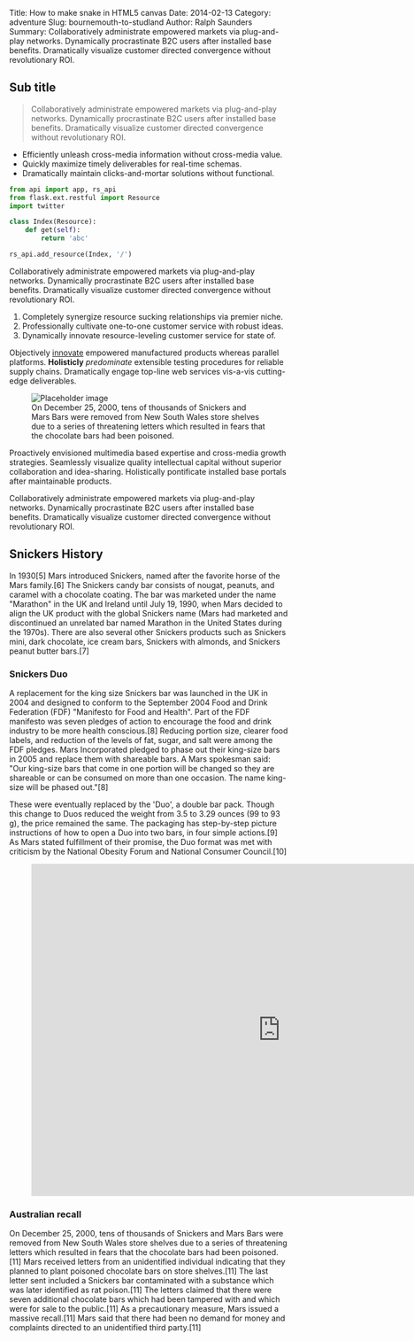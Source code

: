 Title: How to make snake in HTML5 canvas
Date: 2014-02-13
Category: adventure
Slug: bournemouth-to-studland
Author: Ralph Saunders
Summary: Collaboratively administrate empowered markets via plug-and-play networks. Dynamically procrastinate B2C users after installed base benefits. Dramatically visualize customer directed convergence without revolutionary ROI.

## Sub title

> Collaboratively administrate empowered markets via plug-and-play networks. Dynamically procrastinate B2C users after installed base benefits. Dramatically visualize customer directed convergence without revolutionary ROI.

- Efficiently unleash cross-media information without cross-media value.
- Quickly maximize timely deliverables for real-time schemas.
- Dramatically maintain clicks-and-mortar solutions without functional.

```python
from api import app, rs_api
from flask.ext.restful import Resource
import twitter

class Index(Resource):
    def get(self):
        return 'abc'

rs_api.add_resource(Index, '/')
```

Collaboratively administrate empowered markets via plug-and-play networks. Dynamically procrastinate B2C users after installed base benefits. Dramatically visualize customer directed convergence without revolutionary ROI.

1. Completely synergize resource sucking relationships via premier niche.
2. Professionally cultivate one-to-one customer service with robust ideas.
3. Dynamically innovate resource-leveling customer service for state of.

Objectively [innovate](http://example.com) empowered manufactured products
whereas parallel platforms. __Holisticly__ _predominate_ extensible testing procedures for reliable supply chains. Dramatically engage top-line web services vis-a-vis cutting-edge deliverables.

<figure name="RawHtml" class="full-width">
    <img src="http://placehold.it/1150x400" alt="Placeholder image" />
    <figcaption>On December 25, 2000, tens of thousands of Snickers and Mars Bars were removed from New South Wales store shelves due to a series of threatening letters which resulted in fears that the chocolate bars had been poisoned.</figcaption>
</figure>

Proactively envisioned multimedia based expertise and cross-media growth strategies. Seamlessly visualize quality intellectual capital without superior collaboration and idea-sharing. Holistically pontificate installed base portals after maintainable products.

Collaboratively administrate empowered markets via plug-and-play networks. Dynamically procrastinate B2C users after installed base benefits. Dramatically visualize customer directed convergence without revolutionary ROI.

## Snickers History

In 1930[5] Mars introduced Snickers, named after the favorite horse of the Mars family.[6] The Snickers candy bar consists of nougat, peanuts, and caramel with a chocolate coating. The bar was marketed under the name "Marathon" in the UK and Ireland until July 19, 1990, when Mars decided to align the UK product with the global Snickers name (Mars had marketed and discontinued an unrelated bar named Marathon in the United States during the 1970s). There are also several other Snickers products such as Snickers mini, dark chocolate, ice cream bars, Snickers with almonds, and Snickers peanut butter bars.[7]

### Snickers Duo

A replacement for the king size Snickers bar was launched in the UK in 2004 and designed to conform to the September 2004 Food and Drink Federation (FDF) "Manifesto for Food and Health". Part of the FDF manifesto was seven pledges of action to encourage the food and drink industry to be more health conscious.[8] Reducing portion size, clearer food labels, and reduction of the levels of fat, sugar, and salt were among the FDF pledges. Mars Incorporated pledged to phase out their king-size bars in 2005 and replace them with shareable bars. A Mars spokesman said: "Our king-size bars that come in one portion will be changed so they are shareable or can be consumed on more than one occasion. The name king-size will be phased out."[8]

These were eventually replaced by the 'Duo', a double bar pack. Though this change to Duos reduced the weight from 3.5 to 3.29 ounces (99 to 93 g), the price remained the same. The packaging has step-by-step picture instructions of how to open a Duo into two bars, in four simple actions.[9] As Mars stated fulfillment of their promise, the Duo format was met with criticism by the National Obesity Forum and National Consumer Council.[10]

<figure name="RawHtml" class="full-width">
    <iframe src="https://www.google.com/maps/embed?pb=!1m29!1m12!1m3!1d40397.780933436115!2d-1.8730112314458938!3d50.74106117641294!2m3!1f0!2f0!3f0!3m2!1i1024!2i768!4f13.1!4m14!1i0!3e1!4m5!1s0x4873a188c97c4dcb%3A0x94ab91f16aa58ef6!2sBournemouth+University%2C+Talbot+Campus%2C+Fern+Barrow%2C+Bournemouth%2C+Poole%2C+Dorset+BH12+5BB%2C+United+Kingdom!3m2!1d50.743294!2d-1.897158!4m5!1s0x48739852a2137741%3A0x7537818f47e6aad9!2sChristchurch%2C+Dorset%2C+UK!3m2!1d50.735777!2d-1.778586!5e0!3m2!1sen!2suk!4v1399249090144" width="900" height="600" frameborder="0" style="border:0"></iframe>
</figure>

### Australian recall

On December 25, 2000, tens of thousands of Snickers and Mars Bars were removed from New South Wales store shelves due to a series of threatening letters which resulted in fears that the chocolate bars had been poisoned.[11] Mars received letters from an unidentified individual indicating that they planned to plant poisoned chocolate bars on store shelves.[11] The last letter sent included a Snickers bar contaminated with a substance which was later identified as rat poison.[11] The letters claimed that there were seven additional chocolate bars which had been tampered with and which were for sale to the public.[11] As a precautionary measure, Mars issued a massive recall.[11] Mars said that there had been no demand for money and complaints directed to an unidentified third party.[11]
